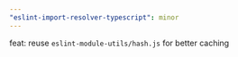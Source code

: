 ```yaml
---
"eslint-import-resolver-typescript": minor
---
```


feat: reuse `eslint-module-utils/hash.js` for better caching
